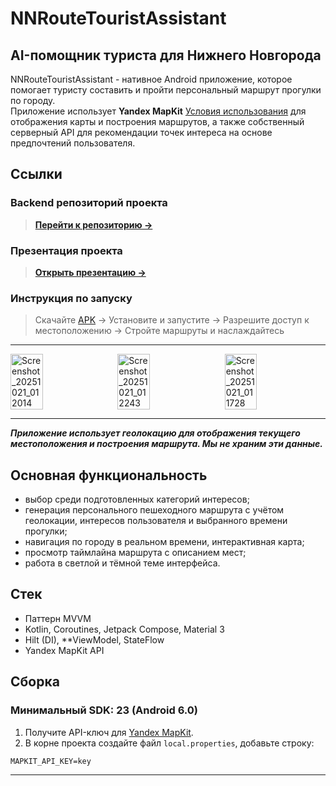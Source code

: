 # NNRouteTouristAssistant  
## AI-помощник туриста для Нижнего Новгорода

NNRouteTouristAssistant - нативное Android приложение, которое помогает туристу составить и пройти персональный маршрут прогулки по городу.  
Приложение использует **Yandex MapKit** [Условия использования](https://yandex.ru/legal/maps_api/) для отображения карты и построения маршрутов, а также собственный серверный API для рекомендации точек интереса на основе предпочтений пользователя.

## Ссылки

### Backend репозиторий проекта
> **[Перейти к репозиторию →](https://github.com/SergeyBoRss/GorkyMapsApi/tree/add-direction)**

### Презентация проекта
> **[Открыть презентацию →](https://disk.yandex.ru/d/0nZqsUHVAUjw-Q)**

### Инструкция по запуску
> Скачайте [APK](https://github.com/sleepsemek/NNRouteTouristAIAssistant/releases/tag/v1.0.0-rc.1) → Установите и запустите → Разрешите доступ к местоположению → Стройте маршруты и наслаждайтесь 

---
<div style="display: flex; flex-wrap: wrap; justify-content: center; gap: 10px;">
  <img width="32%" alt="Screenshot_20251021_012014" src="https://github.com/user-attachments/assets/4c0519ec-fc81-4fde-9bc0-3775fef16cb0" />
  <img width="32%" alt="Screenshot_20251021_012243" src="https://github.com/user-attachments/assets/7cd9cad5-4a53-491f-848d-8be1520e9839" />
  <img width="32%" alt="Screenshot_20251021_011728" src="https://github.com/user-attachments/assets/67ce59a9-d466-49b4-9ad8-b5fdc1157ad0" />
</div>

---

***Приложение использует геолокацию для отображения текущего местоположения и построения маршрута. Мы не храним эти данные.***

## Основная функциональность

- выбор среди подготовленных категорий интересов;
- генерация персонального пешеходного маршрута с учётом геолокации, интересов пользователя и выбранного времени прогулки;
- навигация по городу в реальном времени, интерактивная карта;
- просмотр таймлайна маршрута с описанием мест;
- работа в светлой и тёмной теме интерфейса.

## Стек

- Паттерн MVVM
- Kotlin, Coroutines, Jetpack Compose, Material 3
- Hilt (DI), **ViewModel, StateFlow
- Yandex MapKit API

## Сборка
### Минимальный SDK: **23 (Android 6.0)**
1. Получите API-ключ для [Yandex MapKit](https://developer.tech.yandex.ru/services/).
2. В корне проекта создайте файл `local.properties`, добавьте строку:

```properties
MAPKIT_API_KEY=key
```
---
